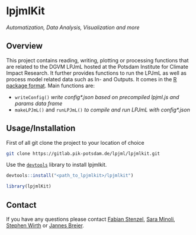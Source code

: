 # lpjmlKit
*Automatization, Data Analysis, Visualization and more*

## Overview
This project contains reading, writing, plotting or processing functions that are related to the DGVM LPJmL hosted at the Potsdam Institute for Climate Impact Research. 
It further provides functions to run the LPJmL as well as process model related data such as In- and Outputs. It comes in the [R package format](https://r-pkgs.org/intro.html). Main functions are:

* `writeConfig()` *write config\*.json based on precompiled lpjml.js and params data frame*
* `makeLPJmL()` and `runLPJmL()` *to compile and run LPJmL with config\*.json* 


## Usage/Installation

First of all git clone the project to your location of choice

```bash
git clone https://gitlab.pik-potsdam.de/lpjml/lpjmlkit.git
```

Use the [`devtools`](https://rawgit.com/rstudio/cheatsheets/master/package-development.pdf) library to install lpjmlkit.
```R
devtools::install("<path_to_lpjmlkit>/lpjmlkit")

library(lpjmlKit)
```


## Contact

If you have any questions please contact [Fabian Stenzel](mailto:stenzel@pik-potsdam.de), [Sara Minoli](mailto:minoli@pik-potsdam.de), [Stephen Wirth](mailto:wirth@pik-potsdam.de) or [Jannes Breier](mailto:jannesbr@pik-potsdam.de).

